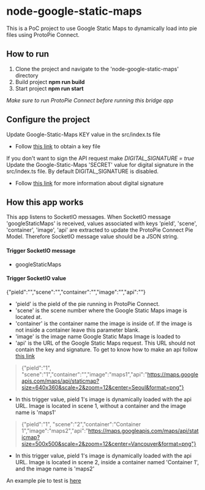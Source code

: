 
# node-google-static-maps

This is a PoC project to use Google Static Maps to dynamically load into pie files using ProtoPie Connect.

## How to run
1. Clone the project and navigate to the 'node-google-static-maps' directory
2. Build project **npm run build**
3. Start project **npm run start**

*Make sure to run ProtoPie Connect before running this bridge app*

## Configure the project

Update Google-Static-Maps KEY value in the src/index.ts file
- Follow [this link](https://developers.google.com/maps/documentation/maps-static/get-api-key) to obtain a key file

If you don't want to sign the API request make *DIGITAL_SIGNATURE = true* Update the Google-Static-Maps 'SECRET' value for digital signature in the src/index.ts file. By default DIGITAL_SIGNATURE is disabled. 
- Follow [this link](https://developers.google.com/maps/documentation/maps-static/digital-signature) for more information about digital signature

## How this app works

This app listens to SocketIO messages. When SocketIO message 'googleStaticMaps' is received, values associated with keys 'pieId', 'scene', 'container', 'image', 'api' are extracted to update the ProtoPie Connect Pie Model. Therefore SocketIO message value should be a JSON string.
#### Trigger SocketIO message
- googleStaticMaps
#### Trigger SocketIO value
{"pieId":"","scene":"","container":"","image":"","api":""}

- 'pieId' is the pieId of the pie running in ProtoPie Connect.
- 'scene' is the scene number where the Google Static Maps image is located at.
- 'container' is the container name the image is inside of. If the image is not inside a container leave this parameter blank. 
- 'image' is the image name Google Static Maps Image is loaded to
- 'api' is the URL of the Google Static Maps request. This URL should not contain the key and signature. To get to know how to make an api follow [this link](https://developers.google.com/maps/documentation/maps-static/start#URL_Parameters)

> {"pieId":"1", "scene":"1","container":"","image":"maps1","api":"https://maps.googleapis.com/maps/api/staticmap?size=640x360&scale=2&zoom=12&center=Seoul&format=png"}
- In this trigger value, pieId 1's image is dynamically loaded with the api URL. Image is located in scene 1, without a container and the image name is 'maps1'

> {"pieId":"1", "scene":"2","container":"Container 1","image":"maps2","api":"https://maps.googleapis.com/maps/api/staticmap?size=500x500&scale=2&zoom=12&center=Vancouver&format=png"}
- In this trigger value, pieId 1's image is dynamically loaded with the api URL. Image is located in scene 2, inside a container named 'Container 1', and the image name is 'maps2'

An example pie to test is [here](https://xid-ee.protopie.cloud/p/04d946f38f3465ac9e3e2e9d)